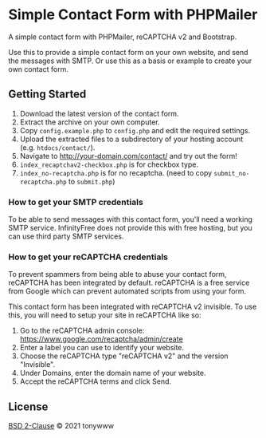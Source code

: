 # Simple Contact Form with PHPMailer

A simple contact form with PHPMailer, reCAPTCHA v2 and Bootstrap.

Use this to provide a simple contact form on your own website, and send the messages with SMTP. Or use this as a basis or example to create your own contact form. 

## Getting Started

1. Download the latest version of the contact form.
2. Extract the archive on your own computer.
3. Copy `config.example.php` to `config.php` and edit the required settings.
4. Upload the extracted files to a subdirectory of your hosting account (e.g. `htdocs/contact/`).
5. Navigate to http://your-domain.com/contact/ and try out the form!
6. `index_recaptchav2-checkbox.php` is for checkbox type.
7. `index_no-recaptcha.php` is for no recaptcha.
   (need to copy `submit_no-recaptcha.php` to `submit.php`)

### How to get your SMTP credentials

To be able to send messages with this contact form, you'll need a working SMTP service. InfinityFree does not provide this with free hosting, but you can use third party SMTP services.

### How to get your reCAPTCHA credentials

To prevent spammers from being able to abuse your contact form, reCAPTCHA has been integrated by default. reCAPTCHA is a free service from Google which can prevent automated scripts from using your form.

This contact form has been integrated with reCAPTCHA v2 invisible. To use this, you will need to setup your site in reCAPTCHA like so:

1. Go to the reCAPTCHA admin console: https://www.google.com/recaptcha/admin/create
2. Enter a label you can use to identify your website.
3. Choose the reCAPTCHA type "reCAPTCHA v2" and the version "Invisible".
4. Under Domains, enter the domain name of your website.
5. Accept the reCAPTCHA terms and click Send.

## License
[BSD 2-Clause](LICENSE) © 2021 tonywww
